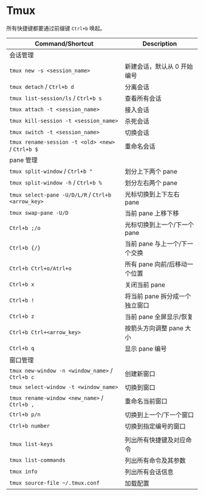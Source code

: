# Tmux

所有快捷键都要通过前缀键  `Ctrl+b` 唤起。


| Command/Shortcut     | Description     |
| ---- | ---- |
| 会话管理 |  |
| `tmux new -s <session_name>`     | 新建会话，默认从 0 开始编号 |
| `tmux detach` / `Ctrl+b d` | 分离会话 |
| `tmux list-session/ls` / `Ctrl+b s` | 查看所有会话 |
| `tmux attach -t <session_name>` | 接入会话 |
| `tmux kill-session -t <session_name>` | 杀死会话 |
| `tmux switch -t <session_name>` | 切换会话 |
| `tmux rename-session -t <old> <new>` / `Ctrl+b $` | 重命名会话 |
| pane 管理 |  |
| `tmux split-window` / `Ctrl+b "` | 划分上下两个 pane |
| `tmux split-window -h` / `Ctrl+b %` | 划分左右两个 pane |
| `tmux select-pane -U/D/L/R` / `Ctrl+b <arrow_key>` | 光标切换到上下左右 pane |
| `tmux swap-pane -U/D` | 当前 pane 上移下移 |
| `Ctrl+b ;/o` | 光标切换到上一个/下一个pane |
| `Ctrl+b {/}` | 当前 pane 与上一个/下一个交换 |
| `Ctrl+b Ctrl+o/Atrl+o` | 所有 pane 向前/后移动一个位置 |
| `Ctrl+b x` | 关闭当前 pane |
| `Ctrl+b !` | 将当前 pane 拆分成一个独立窗口 |
| `Ctrl+b z` | 当前 pane 全屏显示/恢复 |
| `Ctrl+b Ctrl+<arrow_key>` | 按箭头方向调整 pane 大小 |
| `Ctrl+b q` | 显示 pane 编号 |
| 窗口管理 |  |
| `tmux new-window -n <window_name>` / `Ctrl+b c` | 创建新窗口 |
| `tmux select-window -t <window_name>` | 切换到窗口 |
| `tmux rename-window <new_name>` / `Ctrl+b ,` | 重命名当前窗口 |
| `Ctrl+b p/n` | 切换到上一个/下一个窗口 |
| `Ctrl+b number` | 切换到指定编号的窗口 |
|  |  |
| `tmux list-keys` | 列出所有快捷键及对应命令 |
| `tmux list-commands` | 列出所有命令及其参数 |
| `tmux info` | 列出所有会话信息 |
| `tmux source-file ~/.tmux.conf` | 加载配置 |
